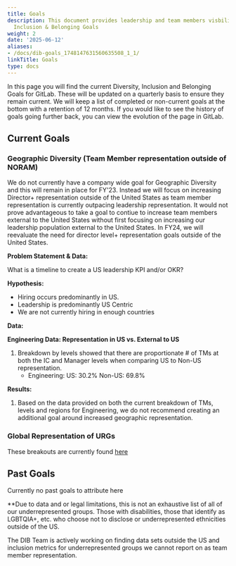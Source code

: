 ```yaml
---
title: Goals
description: This document provides leadership and team members visbility on the Diversity,
  Inclusion & Belonging Goals
weight: 2
date: '2025-06-12'
aliases:
- /docs/dib-goals_1748147631560635508_1_1/
linkTitle: Goals
type: docs
---
```


In this page you will find the current Diversity, Inclusion and Belonging Goals for GitLab. These will be updated on a quarterly basis to ensure they remain current. We will keep a list of completed or non-current goals at the bottom with a retention of 12 months. If you would like to see the history of goals going further back, you can view the evolution of the page in GitLab.

## Current Goals

### Geographic Diversity (Team Member representation outside of NORAM)

We do not currently have a company wide goal for Geographic Diversity and this will remain in place for FY'23. Instead we will focus on increasing Director+ representation outside of the United States as team member representation is currently outpacing leadership representation. It would not prove advantageous to take a goal to contiue to increase team members external to the United States without first focusing on increasing our leadership population external to the United States. In FY24, we will reevaluate the need for director level+ representation goals outside of the United States.

**Problem Statement & Data:**

What is a timeline to create a US leadership KPI and/or OKR?

**Hypothesis:**

- Hiring occurs predominantly in US.
- Leadership is predominantly US Centric
- We are not currently hiring in enough countries

**Data:**

**Engineering Data: Representation in US vs. External to US**

1. Breakdown by levels showed that there are proportionate # of TMs at both the IC and Manager levels when comparing US to Non-US representation.
    - Engineering: US: 30.2% Non-US: 69.8%

**Results:**

1. Based on the data provided on both the current breakdown of TMs, levels and regions for Engineering, we do not recommend creating an additional goal around increased geographic representation.

### Global Representation of URGs

These breakouts are currently found [here](/handbook/company/culture/inclusion/identity-data/)

## Past Goals

Currently no past goals to attribute here

**Due to data and or legal limitations, this is not an exhaustive list of all of our underrepresented groups. Those with disabilities, those that identify as LGBTQIA+, etc. who choose not to disclose or underrepresented ethnicities outside of the US.

The DIB Team is actively working on finding data sets outside the US and inclusion metrics for underrepresented groups we cannot report on as team member representation.

